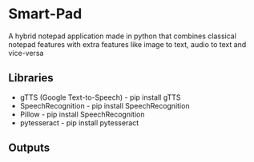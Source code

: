 # Smart-Pad

A hybrid notepad application made in python that combines classical notepad features with extra features like image to text, audio to text and vice-versa

##  Libraries
* gTTS (Google Text-to-Speech)  - pip install gTTS
* SpeechRecognition - pip install SpeechRecognition
* Pillow - pip install SpeechRecognition
* pytesseract - pip install pytesseract

## Outputs

